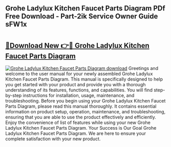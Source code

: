 ## Grohe Ladylux Kitchen Faucet Parts Diagram PDf Free Download - Part-2ik Service Owner Guide sFW1x

# <h2><a href="http://dfic20.blite.top/?on=Grohe+Ladylux+Kitchen+Faucet+Parts+Diagram">🔗Download New 👉🔴 Grohe Ladylux Kitchen Faucet Parts Diagram</a></h2>

[![Grohe Ladylux Kitchen Faucet Parts Diagram download](https://i.imgur.com/lujVjoI.png)](http://dfic20.blite.top/?on=Grohe+Ladylux+Kitchen+Faucet+Parts+Diagram)
Greetings and welcome to the user manual for your newly assembled Grohe Ladylux Kitchen Faucet Parts Diagram. This manual is specifically designed to help you get started with your product and provide you with a thorough understanding of its features, functions, and capabilities. You will find step-by-step instructions for installation, usage, maintenance, and troubleshooting. Before you begin using your Grohe Ladylux Kitchen Faucet Parts Diagram, please read this manual thoroughly. It contains essential information on product setup, operation, maintenance, and troubleshooting, ensuring that you are able to use the product effectively and efficiently. Enjoy the convenience of list of features while using your new Grohe Ladylux Kitchen Faucet Parts Diagram. Your Success is Our Goal Grohe Ladylux Kitchen Faucet Parts Diagram. We are here to ensure your complete satisfaction with your new product.
